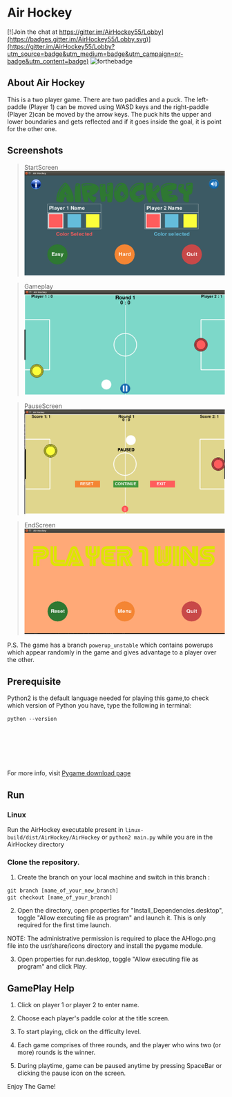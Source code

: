 # Air Hockey

[![Join the chat at https://gitter.im/AirHockey55/Lobby](https://badges.gitter.im/AirHockey55/Lobby.svg)](https://gitter.im/AirHockey55/Lobby?utm_source=badge&utm_medium=badge&utm_campaign=pr-badge&utm_content=badge)
![forthebadge](http://forthebadge.com/images/badges/made-with-python.svg "Made with Python")

## About Air Hockey
This is a two player game. There are two paddles and a puck. The left-paddle (Player 1) can be moved using WASD keys and the right-paddle (Player 2)can be moved by the arrow keys. The puck hits the upper and lower boundaries and gets reflected and if it goes inside the goal, it is point for the other one.

## Screenshots

>StartScreen
![StartScreen](/assets/Shot1.png)

>Gameplay
![Gameplay](/assets/Shot2.png)

>PauseScreen
![PauseScreen](/assets/Shot3.png)

>EndScreen
![EndScreen](/assets/Shot4.png)


P.S. The game has a branch `powerup_unstable` which contains powerups which appear randomly in the game and gives advantage to a player over the other.

## Prerequisite

Python2 is the default language needed for playing this game,to check which version of Python you have, type the following in terminal:
```
python --version







```

For more info, visit [Pygame download page](http://www.pygame.org/download.shtml)

## Run


### Linux

Run the AirHockey executable present in `linux-build/dist/AirHockey/AirHockey`
or `python2 main.py` while you are in the AirHockey directory

### Clone the repository.

1. Create the branch on your local machine and switch in this branch :
```
git branch [name_of_your_new_branch]
git checkout [name_of_your_branch]
```
2. Open the directory, open properties for "Install_Dependencies.desktop", toggle "Allow executing file as program" and launch it. This is only required for the first time launch.

NOTE: The administrative permission is required to place the AHlogo.png file into the usr/share/icons directory and install the pygame module.

3. Open properties for run.desktop, toggle "Allow executing file as program" and click Play.

## GamePlay Help

1. Click on player 1 or player 2 to enter name.

2. Choose each player's paddle color at the title screen.

3. To start playing, click on the difficulty level.

4. Each game comprises of three rounds, and the player who wins two (or more) rounds is the winner.

5. During playtime, game can be paused anytime by pressing SpaceBar or clicking the pause icon on the screen.


Enjoy The Game!
